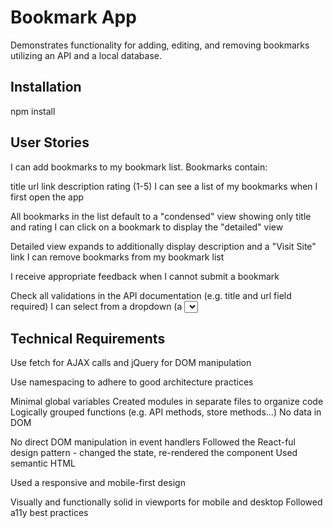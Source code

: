 # Bookmark App
Demonstrates functionality for adding, editing, and removing bookmarks utilizing an API and a local database.


## Installation

npm install

## User Stories
I can add bookmarks to my bookmark list. Bookmarks contain:

title
url link
description
rating (1-5)
I can see a list of my bookmarks when I first open the app

All bookmarks in the list default to a "condensed" view showing only title and rating
I can click on a bookmark to display the "detailed" view

Detailed view expands to additionally display description and a "Visit Site" link
I can remove bookmarks from my bookmark list

I receive appropriate feedback when I cannot submit a bookmark

Check all validations in the API documentation (e.g. title and url field required)
I can select from a dropdown (a <select> element) a "minimum rating" to filter the list by all bookmarks rated at or above the chosen selection
  
## Technical Requirements
Use fetch for AJAX calls and jQuery for DOM manipulation

Use namespacing to adhere to good architecture practices

Minimal global variables
Created modules in separate files to organize code
Logically grouped functions (e.g. API methods, store methods...)
No data in DOM

No direct DOM manipulation in event handlers
Followed the React-ful design pattern - changed the state, re-rendered the component
Used semantic HTML

Used a responsive and mobile-first design

Visually and functionally solid in viewports for mobile and desktop
Followed a11y best practices
